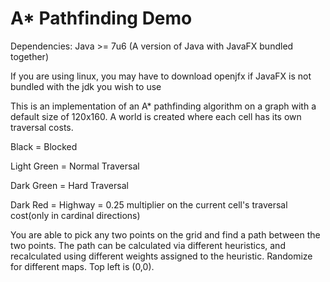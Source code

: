 # A* Pathfinding Demo

Dependencies: Java >= 7u6
(A version of Java with JavaFX bundled together)

If you are using linux, you may have to download openjfx if JavaFX is not bundled with the jdk you wish to use

This is an implementation of an A* pathfinding algorithm on a graph with a default size of 120x160.
A world is created where each cell has its own traversal costs.

Black = Blocked

Light Green = Normal Traversal

Dark Green = Hard Traversal

Dark Red = Highway = 0.25 multiplier on the current cell's traversal cost(only in cardinal directions)

You are able to pick any two points on the grid and find a path between the two points.
The path can be calculated via different heuristics, and recalculated using different weights assigned to the heuristic.
Randomize for different maps.
Top left is (0,0).
